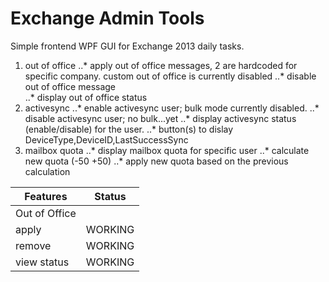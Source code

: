 # Exchange Admin Tools


Simple frontend WPF GUI for Exchange 2013 daily tasks.

1. out of office
..* apply out of office messages, 2 are hardcoded for specific company. custom out of office is currently disabled
..* disable out of office message  
..* display out of office status
2. activesync
..* enable activesync user; bulk mode currently disabled.
..* disable activesync user; no bulk...yet
..* display activesync status (enable/disable) for the user.
..* button(s) to dislay DeviceType,DeviceID,LastSuccessSync
3. mailbox quota
..* display mailbox quota for specific user
..* calculate new quota (-50 +50)
..* apply new quota based on the previous calculation



| Features | Status |
|---|---|
| Out of Office  |
|  apply | WORKING |
|  remove | WORKING |
|  view status | WORKING |